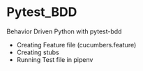 # Pytest_BDD
Behavior Driven Python with pytest-bdd
* Creating Feature file (cucumbers.feature)
* Creating stubs
* Running Test file in pipenv
